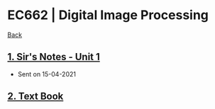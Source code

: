 # EC662 | Digital Image Processing

[Back](./../)

## [1. Sir's Notes - Unit 1](./DIP%20Notes.pdf)
  - Sent on 15-04-2021

## [2. Text Book](./Gonzalez%2C%20Rafael%20C%2C%20Woods%2C%20Richard%20E%2C%20-%20Digital%20Image%20Processing.pdf)